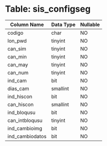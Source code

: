 # Table: sis_configseg

| Column Name | Data Type | Nullable |
|-------------|-----------|----------|
| codigo | char | NO |
| lon_pwd | tinyint | NO |
| can_sim | tinyint | NO |
| can_min | tinyint | NO |
| can_may | tinyint | NO |
| can_num | tinyint | NO |
| ind_cam | bit | NO |
| dias_cam | smallint | NO |
| ind_hiscon | bit | NO |
| can_hiscon | smallint | NO |
| ind_bloqusu | bit | NO |
| can_intbloqusu | tinyint | NO |
| ind_cambioimg | bit | NO |
| ind_cambiodatos | bit | NO |

